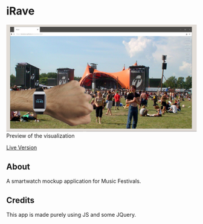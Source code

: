 # iRave

![screenshot](https://raw.githubusercontent.com/DanyBoss/iRave/master/preview.jpg)
Preview of the visualization

[Live Version](https://danyboss.github.io/irave/index.html)

## About
A smartwatch mockup application for Music Festivals.

## Credits
This app is made purely using JS and some JQuery.
